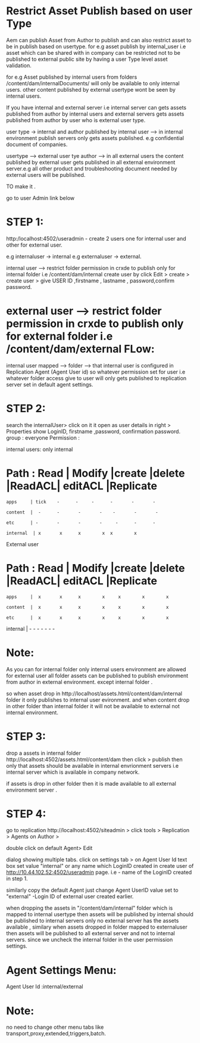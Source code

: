 Restrict Asset Publish based on user Type
==========================================
Aem can publish Asset from Author to publish and can also restrict asset to be in publish based on usertype.
for e.g asset publish by internal_user i.e asset which can be shared with in company can be restricted not to be published to
external public site by having a user Type level asset validation.

for e.g Asset published by internal users from folders /content/dam/internalDocuments/ will only be available to only internal users.
other content published by external usertype wont be seen by internal users.

If you have internal and external server i.e internal server can gets assets published from author by internal users
and external servers gets assets published from author by user who is external user type.

user type -> internal and  author published by internal user --> in internal environment publish servers only gets assets published.
e.g confidential document of companies.

usertype --> external user tye author  --> in all external users the content published by external user gets published in all
external environment server.e.g all other product and troubleshooting document needed by external users will be published.

TO make it .


go to user Admin  link below

STEP 1:
=======
http:/localhost:4502/useradmin - create 2 users one for internal user and other for external user.

e.g internaluser -> internal
e.g externaluser -> external.

internal user --> restrict folder permission in crxde to publish only for internal folder i.e /content/dam/internal
create user by click Edit > create > create user > give  USER ID ,firstname , lastname , password,confirm password.


external user --> restrict folder permission in crxde to publish only for external folder i.e /content/dam/external
FLow:
=====
internal user mapped --> folder --> that internal user is configured in Replication Agent (Agent User id) so whatever permission
set for user i.e whatever folder access give to user will only gets published to replication server set in default agent settings.

STEP 2:
========
search the internalUser> click on it it open as user details in right > 
Properties show LoginID, firstname ,password, confirmation password.
group : everyone
Permission : 

internal users:
only internal 

Path :         Read |  Modify |create |delete |ReadACL| editACL |Replicate
===========================================================================
    apps     | tick    -      -     -      -       -       -
    
    content  |  -      -       -       -    -       -       -
    
    etc      | -       -       -       -     -      -      -
    
    internal  | x       x      x        x  x        x
     
  
  External user
  

Path :         Read |  Modify |create |delete |ReadACL| editACL |Replicate
===========================================================================
    apps     |  x       x      x        x     x        x        x
    
    content  |  x       x      x        x     x        x        x
    
    etc      |  x       x      x        x     x        x        x
   internal   | -       -       -        -     -       -        -
   
   Note:
   =====
   As you can for internal folder only internal users environment are allowed
   for external user all folder assets can be published to publish environment from author in external environment.
   except internal folder .
   
so when asset drop in http://localhost/assets.html/content/dam/internal folder it only publishes to internal user evironment. and
when content drop in other folder than internal folder it will not be available to  external not internal environment.


STEP 3:
======
drop a assets in internal folder http://localhost:4502/assets.html/content/dam then click > publish then only that assets should be available in internal envrionment servers i.e internal server which is available in company network.

if assets is drop in other folder then it is made available to all external environment server .


STEP 4:
========
go to replication http://localhost:4502/siteadmin > click tools > Replication > Agents on Author >

double click on default Agent> Edit

dialog showing multiple tabs.
click on settings tab >  on Agent User Id text box set value "internal" or any name which LoginID created in create user of http://10.44.102.52:4502/useradmin page. i.e  - name of the LoginID created in step 1.


similarly copy the default Agent just change Agent UserID  value set to "external" -Login ID of external user created earlier.

when dropping the assets in "/content/dam/internal" folder which is mapped to internal usertype then assets will be published by internal  should be published to internal servers only no external server has the assets available , similary when assets
dropped in folder mapped to externaluser then assets will be published to all external server and not to internal servers.
since we uncheck the internal folder in the user permission settings.


Agent Settings Menu:
====================
Agent User Id :internal/external 

Note:
====
no need to change other menu tabs like transport,proxy,extended,triggers,batch.

